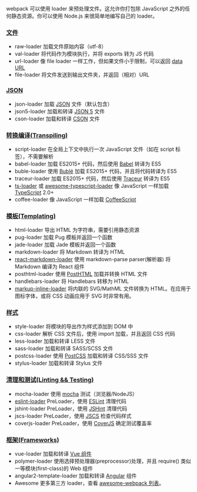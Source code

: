 webpack 可以使用 loader 来预处理文件。这允许你打包除 JavaScript 之外的任何静态资源。你可以使用 Node.js 来很简单地编写自己的 loader。

### [文件](https://malun666.github.io/aicoder_vip_doc/#/pages/vip_2webpack?id=%e6%96%87%e4%bb%b6)

- raw-loader 加载文件原始内容（utf-8）
- val-loader 将代码作为模块执行，并将 exports 转为 JS 代码
- url-loader 像 file loader 一样工作，但如果文件小于限制，可以返回 [data URL](https://tools.ietf.org/html/rfc2397)
- file-loader 将文件发送到输出文件夹，并返回（相对）URL

### [JSON](https://malun666.github.io/aicoder_vip_doc/#/pages/vip_2webpack?id=json)

- json-loader 加载 [JSON](http://json.org/) 文件（默认包含）
- json5-loader 加载和转译 [JSON 5](https://json5.org/) 文件
- cson-loader 加载和转译 [CSON](https://github.com/bevry/cson#what-is-cson) 文件


### [转换编译(Transpiling)](https://malun666.github.io/aicoder_vip_doc/#/pages/vip_2webpack?id=%e8%bd%ac%e6%8d%a2%e7%bc%96%e8%af%91transpiling)

- script-loader 在全局上下文中执行一次 JavaScript 文件（如在 script 标签），不需要解析
- babel-loader 加载 ES2015+ 代码，然后使用 [Babel](https://babeljs.io/) 转译为 ES5
- buble-loader 使用 [Bublé](https://buble.surge.sh/guide/) 加载 ES2015+ 代码，并且将代码转译为 ES5
- traceur-loader 加载 ES2015+ 代码，然后使用 [Traceur](https://github.com/google/traceur-compiler#readme) 转译为 ES5
- [ts-loader](https://github.com/TypeStrong/ts-loader) 或 [awesome-typescript-loader](https://github.com/s-panferov/awesome-typescript-loader) 像 JavaScript 一样加载 [TypeScript](https://www.typescriptlang.org/) 2.0+
- coffee-loader 像 JavaScript 一样加载 [CoffeeScript](http://coffeescript.org/)


### [模板(Templating)](https://malun666.github.io/aicoder_vip_doc/#/pages/vip_2webpack?id=%e6%a8%a1%e6%9d%bftemplating)

- html-loader 导出 HTML 为字符串，需要引用静态资源
- pug-loader 加载 Pug 模板并返回一个函数
- jade-loader 加载 Jade 模板并返回一个函数
- markdown-loader 将 Markdown 转译为 HTML
- [react-markdown-loader](https://github.com/javiercf/react-markdown-loader) 使用 markdown-parse parser(解析器) 将 Markdown 编译为 React 组件
- posthtml-loader 使用 [PostHTML](https://github.com/posthtml/posthtml) 加载并转换 HTML 文件
- handlebars-loader 将 Handlebars 转移为 HTML
- [markup-inline-loader](https://github.com/asnowwolf/markup-inline-loader) 将内联的 SVG/MathML 文件转换为 HTML。在应用于图标字体，或将 CSS 动画应用于 SVG 时非常有用。


### [样式](https://malun666.github.io/aicoder_vip_doc/#/pages/vip_2webpack?id=%e6%a0%b7%e5%bc%8f)

- style-loader 将模块的导出作为样式添加到 DOM 中
- css-loader 解析 CSS 文件后，使用 import 加载，并且返回 CSS 代码
- less-loader 加载和转译 LESS 文件
- sass-loader 加载和转译 SASS/SCSS 文件
- postcss-loader 使用 [PostCSS](http://postcss.org/) 加载和转译 CSS/SSS 文件
- stylus-loader 加载和转译 Stylus 文件


### [清理和测试(Linting && Testing)](https://malun666.github.io/aicoder_vip_doc/#/pages/vip_2webpack?id=%e6%b8%85%e7%90%86%e5%92%8c%e6%b5%8b%e8%af%95linting-ampamp-testing)

- mocha-loader 使用 [mocha](https://mochajs.org/) 测试（浏览器/NodeJS）
- [eslint-loader](https://github.com/webpack-contrib/eslint-loader) PreLoader，使用 [ESLint](https://eslint.org/) 清理代码
- jshint-loader PreLoader，使用 [JSHint](http://jshint.com/about/) 清理代码
- jscs-loader PreLoader，使用 [JSCS](http://jscs.info/) 检查代码样式
- coverjs-loader PreLoader，使用 [CoverJS](https://github.com/arian/CoverJS) 确定测试覆盖率

### [框架(Frameworks)](https://malun666.github.io/aicoder_vip_doc/#/pages/vip_2webpack?id=%e6%a1%86%e6%9e%b6frameworks)

- vue-loader 加载和转译 [Vue 组件](https://vuejs.org/v2/guide/components.html)
- polymer-loader 使用选择预处理器(preprocessor)处理，并且 require() 类似一等模块(first-class)的 Web 组件
- angular2-template-loader 加载和转译 [Angular](https://angular.io/) 组件
- Awesome 更多第三方 loader，查看 [awesome-webpack 列表](https://github.com/webpack-contrib/awesome-webpack#loaders)。
